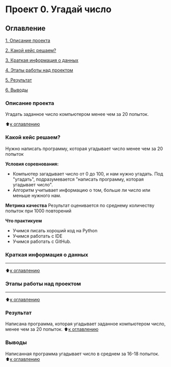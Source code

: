 # Проект 0. Угадай число

## Оглавление

[1. Описание проекта](https://github.com/podraganets/sf_data_science/blob/main/project_0/README.md#Описание-проекта)

[2. Какой кейс решаем?](https://github.com/podraganets/sf_data_science/blob/main/project_0/README.md#Какой-кейс-решаем)

[3. Краткая информация о данных](https://github.com/podraganets/sf_data_science/blob/main/project_0/README.md#Краткая-информация-о-данных)

[4. Этапы работы над проектом](https://github.com/podraganets/sf_data_science/blob/main/project_0/README.md#Этапы-работы-над-проектом)

[5. Результат](https://github.com/podraganets/sf_data_science/blob/main/project_0/README.md#Результат)

[6. Выводы](https://github.com/podraganets/sf_data_science/blob/main/project_0/README.md#Выводы)

### Описание проекта
Угадать заданное число компьютером менее чем за 20 попыток.

:arrow_up:[к оглавлению](https://github.com/podraganets/sf_data_science/blob/main/project_0/README.md#Оглавление)

### Какой кейс решаем?
Нужно написать программу, которая угадывает число  менее чем за 20 попыток

**Условия соревнования:**
- Компьютер загадывает число от 0 до 100, и нам нужно угадать. Под "угадать", подразумевается "написать программу, которая угадывает число".
- Алгоритм учитывает информацию о том, больше ли число или меньше нужного нам.

**Метрика качества**
Результат оценивается по среднему количеству попыток при 1000 повторений

**Что практикуем**
- Учимся писать хороший код на Python
- Учимся работать с IDE
- Учимся работать с GitHub.

### Краткая информация о данных
****
:arrow_up:[к оглавлению](https://github.com/podraganets/sf_data_science/blob/main/project_0/README.md#Оглавление)

### Этапы работы над проектом
****
:arrow_up:[к оглавлению](https://github.com/podraganets/sf_data_science/blob/main/project_0/README.md#Оглавление)

### Результат
Написана программа, которая угадывает заданное компьютером число, менее чем за 20 попыток.
:arrow_up:[к оглавлению](https://github.com/podraganets/sf_data_science/blob/main/project_0/README.md#Оглавление)

### Выводы
Написанная программа угадывает число в среднем за 16-18 попыток.
:arrow_up:[к оглавлению](https://github.com/podraganets/sf_data_science/blob/main/project_0/README.md#Оглавление)

